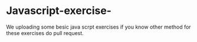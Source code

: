 # Javascript-exercise-

We uploading some besic java scrpt exercises
if you know other method for these exercises do pull request.
